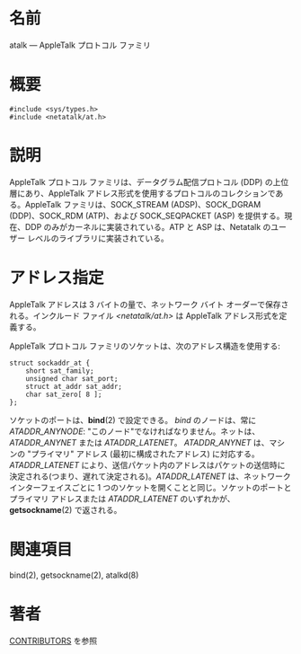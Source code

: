 # 名前

atalk — AppleTalk プロトコル ファミリ

# 概要

    #include <sys/types.h>
    #include <netatalk/at.h>

# 説明

AppleTalk プロトコル ファミリは、データグラム配信プロトコル (DDP)  の上位層にあり、AppleTalk
アドレス形式を使用するプロトコルのコレクションである。AppleTalk ファミリは、SOCK_STREAM (ADSP)、SOCK_DGRAM
(DDP)、SOCK_RDM (ATP)、および SOCK_SEQPACKET (ASP) を提供する。現在、DDP
のみがカーネルに実装されている。ATP と ASP は、Netatalk のユーザー レベルのライブラリに実装されている。

# アドレス指定

AppleTalk アドレスは 3 バイトの量で、ネットワーク バイト
オーダーで保存される。インクルード ファイル *<netatalk/at.h\>* は
AppleTalk アドレス形式を定義する。

AppleTalk プロトコル ファミリのソケットは、次のアドレス構造を使用する:

    struct sockaddr_at {
        short sat_family;
        unsigned char sat_port;
        struct at_addr sat_addr;
        char sat_zero[ 8 ];
    };

ソケットのポートは、**bind**(2) で設定できる。 *bind* のノードは、常に *ATADDR_ANYNODE*:
"このノード"でなければなりません。ネットは、*ATADDR_ANYNET* または *ATADDR_LATENET*。 *ATADDR_ANYNET*
は、マシンの "プライマリ" アドレス (最初に構成されたアドレス) に対応する。 *ATADDR_LATENET*
により、送信パケット内のアドレスはパケットの送信時に決定される(つまり、遅れて決定される)。*ATADDR_LATENET* は、ネットワーク
インターフェイスごとに 1 つのソケットを開くことと同じ。ソケットのポートと プライマリ アドレスまたは *ATADDR_LATENET*
のいずれかが、**getsockname**(2) で返される。

# 関連項目

bind(2), getsockname(2), atalkd(8)

# 著者

[CONTRIBUTORS](https://netatalk.io/contributors) を参照

